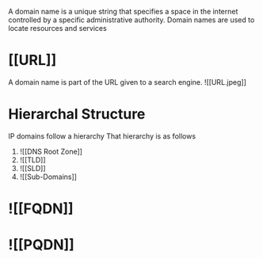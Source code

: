 A domain name is a unique string that specifies a space in the internet controlled by a specific administrative authority.
	Domain names are used to locate resources and services

# [[URL]]
A domain name is part of the URL given to a search engine. 
![[URL.jpeg]]

# Hierarchal Structure
IP domains follow a hierarchy
That hierarchy is as follows
1. ![[DNS Root Zone]]
2. ![[TLD]]
3. ![[SLD]]
4. ![[Sub-Domains]]

# ![[FQDN]]
# ![[PQDN]]